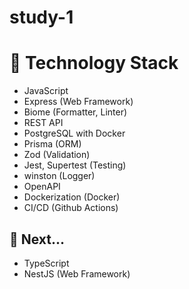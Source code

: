 # study-1

# 🤖 Technology Stack

- JavaScript
- Express (Web Framework)
- Biome (Formatter, Linter)
- REST API
- PostgreSQL with Docker
- Prisma (ORM)
- Zod (Validation)
- Jest, Supertest (Testing)
- winston (Logger)
- OpenAPI
- Dockerization (Docker)
- CI/CD (Github Actions)

## 🚀 Next...

- TypeScript
- NestJS (Web Framework)
